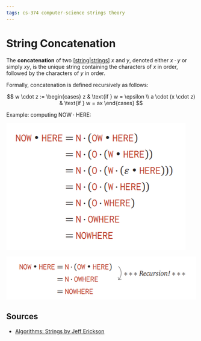 ```yaml
---
tags: cs-374 computer-science strings theory
---
```


# String Concatenation

The **concatenation** of two [[string|strings]] $x$ and $y$, denoted either $x \cdot y$ or simply $xy$, is the unique string containing the characters of $x$ in order, followed by the characters of $y$ in order.

Formally, concatenation is defined recursively as follows:

$$
w \cdot z := \begin{cases}
z & \text{if } w = \epsilon \\
a \cdot (x \cdot z) & \text{if } w = ax
\end{cases}
$$

Example: computing $\text{NOW} \cdot \text{HERE}$:

![String concatenation example](../public/attachments/string-concatenation-example.png)

![String concatenation with recursion](../public/attachments/string-concatenation-with-recursion.png)

## Sources

- [Algorithms: Strings by Jeff Erickson](https://courses.engr.illinois.edu/cs374/fa2021/A/notes/models/01-strings.pdf)

[//begin]: # "Autogenerated link references for markdown compatibility"
[string|strings]: string "String"
[//end]: # "Autogenerated link references"
